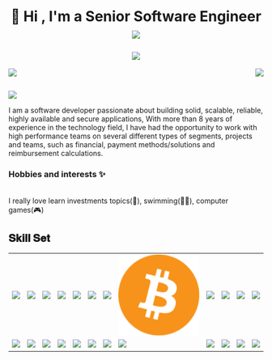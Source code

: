 <h1 align="center"> 👋 Hi , I'm a Senior Software Engineer <img src="https://media.giphy.com/media/hvRJCLFzcasrR4ia7z/giphy.gif" width="35"></h1>
<p align="center">
  <a href="https://github.com/fairyland0926"><img src="https://readme-typing-svg.herokuapp.com/?lines=Senior%20Software%20Engineer;8%2B%20years%20of%20coding%20experience;Always%20learning%20new%20tech&font=Pacifico&center=true&width=650&height=120&color=58a6ff&vCenter=true&size=45%22"></a>
</p>

<img align="left" src="https://visitor-badge.laobi.icu/badge?page_id=gabrielfelix10.gabrielfelix10" />
<img align="right" src="https://img.shields.io/github/followers/gabrielfelix10?label=Follow&style=social" />
<h1 align="center"></h1>
<br>
<img align="center" height="150px" src="https://github-readme-stats.vercel.app/api?username=gabrielfelix10&count_private=true&show_icons=true&theme=chartreuse-dark"/>

<br>

 I am a software developer passionate about building solid, scalable, reliable, highly available and secure applications, With more than 8 years of experience in the technology field, I have had the opportunity to work with high performance teams on several different types of segments, projects and teams, such as financial, payment methods/solutions and reimbursement calculations.
<br>
### Hobbies and interests ✨
<br>
I really love learn investments topics(💸), swimming(🏊🏾), computer games(🎮)

<h2 font-weight="bold">𝐒𝐤𝐢𝐥𝐥 𝐒𝐞𝐭</h2>
<table>
  <tr>
      <td><img src="https://cdn.iconscout.com/icon/free/png-64/amazon-aws-3521268-2944772.png?raw=true" width="200"></td>
      <td><img src="https://symbols.getvecta.com/stencil_97/45_terraform-icon.0fedccc574.svg?raw=true" width="200"></td>
      <td><img src="https://cdn.iconscout.com/icon/free/png-128/docker-13-1175230.png?raw=true" width="200"></td>
      <td><img src="https://cdn.iconscout.com/icon/free/png-128/git-18-1175219.png?raw=true" width="200"></td>
      <td><img src="https://cdn.iconscout.com/icon/free/png-128/java-22-225997.png?raw=true" width="200"></td>
      <td><img src="https://cdn.iconscout.com/icon/free/png-128/python-20-1175115.png?raw=true" width="200"></td>
      <td><img src="https://cdn.iconscout.com/icon/free/png-128/redis-6-1175105.png?raw=true" width="200"></td>
      <td><img src="https://github.com/kroim/profile/blob/master/icons/icon_bitcoin.png?raw=true" width="200"></td>
      <td><img src="https://cdn.iconscout.com/icon/free/png-128/mysql-4-226026.png" width="200"></td>
      <td><img src="https://cdn.iconscout.com/icon/free/png-128/mongodb-4-1175139.png" width="200"></td>
      <td><img src="https://cdn.iconscout.com/icon/free/png-128/nodejs-2-226035.png" width="200"></td>
      <td><img src="https://cdn.iconscout.com/icon/free/png-128/angular-3-226070.png" width="200"></td>
  </tr>
  <tr>
    <td><img src="https://cdn.iconscout.com/icon/free/png-64/postgresql-11-1175122.png" width="200"></td>
    <td><img src="https://cdn.iconscout.com/icon/free/png-64/kafka-282292.png" width="200"></td>
    <td><img src="https://cdn.iconscout.com/icon/free/png-64/kotlin-2038873-1720086.png" width="200"></td>
    <td><img src="https://cdn.iconscout.com/icon/free/png-64/travis-1-283376.png" width="200"></td>
    <td><img src="https://cdn.iconscout.com/icon/free/png-64/graphql-2892022-2399460.png" width="200"></td>
    <td><img src="https://cdn.iconscout.com/icon/free/png-128/javascript-1-225993.png" width="200"></td>
    <td><img src="https://cdn.iconscout.com/icon/free/png-64/jenkins-1-282385.png" width="200"></td>
    <td><img src="https://cdn.iconscout.com/icon/free/png-64/kubernetes-5285261-4406698.png" width="200"></td>
    <td><img src="https://cdn.iconscout.com/icon/free/png-128/html5-40-1175193.png" width="200"></td>
    <td><img src="https://cdn.iconscout.com/icon/free/png-64/typescript-1174965.png" width="200"></td>
    <td><img src="https://cdn.iconscout.com/icon/free/png-64/go-77-1175166.png" width="200"></td>
    <td><img src="https://cdn.iconscout.com/icon/free/png-64/rust-3629032-3030389.png" width="200"></td>
  </tr>
</table>
<br/>
